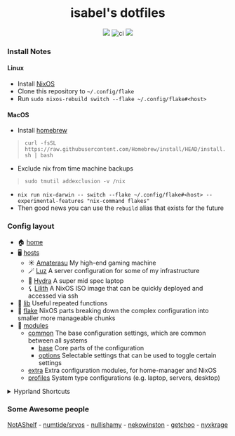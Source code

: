 <div align="center">
  <h1>isabel's dotfiles</h1>

  <img src="https://img.shields.io/github/stars/isabelroses/dotfiles?color=f5c2e7&labelColor=303446&style=for-the-badge&logo=starship&logoColor=f5c2e7">
  <img alt="ci" src="https://img.shields.io/github/actions/workflow/status/isabelroses/dotfiles/check.yml?label=build&color=a6e3a1&labelColor=303446&style=for-the-badge&logo=github&logoColor=a6e3a1" />
  <img src="https://img.shields.io/github/repo-size/isabelroses/dotfiles?color=fab387&labelColor=303446&style=for-the-badge&logo=github&logoColor=fab387">
</div>

### Install Notes

#### Linux

- Install [NixOS](https://nixos.org/download.html)
- Clone this repository to `~/.config/flake`
- Run `sudo nixos-rebuild switch --flake ~/.config/flake#<host>`

#### MacOS

- Install [homebrew](https://brew.sh/) 
> `curl -fsSL https://raw.githubusercontent.com/Homebrew/install/HEAD/install.sh | bash`
- Exclude nix from time machine backups 
> `sudo tmutil addexclusion -v /nix`
- `nix run nix-darwin -- switch --flake ~/.config/flake#<host> --experimental-features "nix-command flakes"`
- Then good news you can use the `rebuild` alias that exists for the future

### Config layout

- 🏠 [home](../home/)
- 🖥️ [hosts](../hosts/)
  - ☀️ [Amaterasu](../hosts/amatarasu/) My high-end gaming machine
  - 🪄 [Luz](../hosts/luz/) A server configuration for some of my infrastructure
  - 🐉 [Hydra](../hosts/hydra/) A super mid spec laptop
  - ⚸ [Lilith](../hosts/lilith/) A NixOS ISO image that can be quickly deployed and accessed via ssh
- 📖 [lib](../lib/) Useful repeated functions
- 🧩 [flake](../flake/) NixOS parts breaking down the complex configuration into smaller more manageable chunks
- 🔌 [modules](../modules/)
  - [common](../modules/base/) The base configuration settings, which are common between all systems
    - [base](../modules/base/common/) Core parts of the configuration
    - [options](../modules/base/options/) Selectable settings that can be used to toggle certain settings
  - [extra](../modules/extra) Extra configuration modules, for home-manager and NixOS
  - [profiles](../modules/profiles/) System type configurations (e.g. laptop, servers, desktop)

<details>
<summary> Hyprland Shortcuts </summary>

| Shortcut                        | What it does               |
| ------------------------------- | -------------------------- |
| <kbd>SUPER+RETURN</kbd>         | open terminal              |
| <kbd>SUPER+B</kbd>              | open browser               |
| <kbd>SUPER+C</kbd>              | open editor                |
| <kbd>SUPER+O</kbd>              | open notes                 |
| <kbd>SUPER+E</kbd>              | open file manager          |
| <kbd>SUPER+Q</kbd>              | quit                       |
| <kbd>SUPER+D</kbd>              | launcher                   |
| <kbd>SUPER+F</kbd>              | full screen                |
| <kbd>SUPER+[number]</kbd>       | open workspace [number]    |
| <kbd>SUPER+SHIFT+[number]</kbd> | move to workspace [number] |

</details>

### Some Awesome people

[NotAShelf](https://github.com/notashelf/nyx) - [numtide/srvos](https://github.com/numtide/srvos) - [nullishamy](https://github.com/nullishamy/derivation-station) - [nekowinston](https://github.com/nekowinston/dotfiles) - [getchoo](https://github.com/getchoo) - [nyxkrage](https://github.com/nyxkrage)
